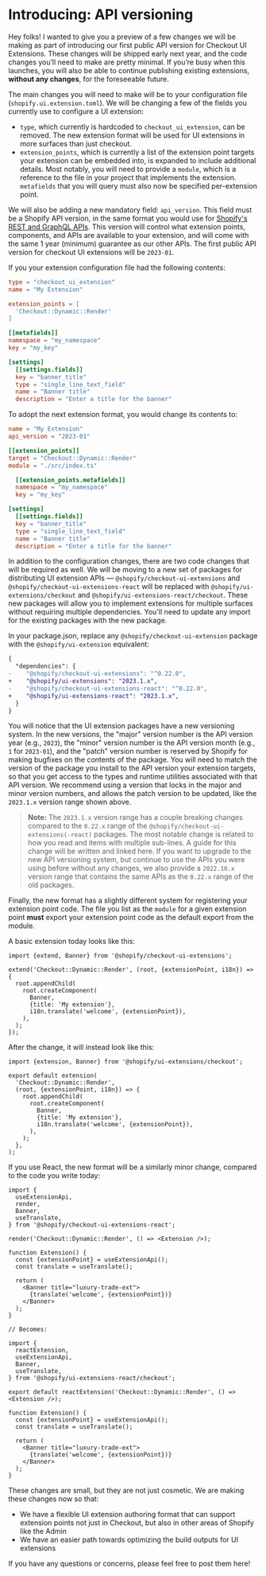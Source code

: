 # Introducing: API versioning

Hey folks! I wanted to give you a preview of a few changes we will be making as part of introducing our first public API version for Checkout UI Extensions. These changes will be shipped early next year, and the code changes you’ll need to make are pretty minimal. If you’re busy when this launches, you will also be able to continue publishing existing extensions, **without any changes**, for the foreseeable future.

The main changes you will need to make will be to your configuration file (`shopify.ui.extension.toml`). We will be changing a few of the fields you currently use to configure a UI extension:

- `type`, which currently is hardcoded to `checkout_ui_extension`, can be removed. The new extension format will be used for UI extensions in more surfaces than just checkout.
- `extension_points`, which is currently a list of the extension point targets your extension can be embedded into, is expanded to include additional details. Most notably, you will need to provide a `module`, which is a reference to the file in your project that implements the extension. `metafields` that you will query must also now be specified per-extension point.

We will also be adding a new mandatory field: `api_version`. This field must be a Shopify API version, in the same format you would use for [Shopify's REST and GraphQL APIs](https://shopify.dev/api/usage/versioning). This version will control what extension points, components, and APIs are available to your extension, and will come with the same 1 year (minimum) guarantee as our other APIs. The first public API version for checkout UI extensions will be `2023-01`.

If you your extension configuration file had the following contents:

```toml
type = "checkout_ui_extension"
name = "My Extension"

extension_points = [
  'Checkout::Dynamic::Render'
]

[[metafields]]
namespace = "my_namespace"
key = "my_key"

[settings]
  [[settings.fields]]
  key = "banner_title"
  type = "single_line_text_field"
  name = "Banner title"
  description = "Enter a title for the banner"
```

To adopt the next extension format, you would change its contents to:

```toml
name = "My Extension"
api_version = "2023-01"

[[extension_points]]
target = "Checkout::Dynamic::Render"
module = "./src/index.ts"

  [[extension_points.metafields]]
  namespace = "my_namespace"
  key = "my_key"

[settings]
  [[settings.fields]]
  key = "banner_title"
  type = "single_line_text_field"
  name = "Banner title"
  description = "Enter a title for the banner"
```

In addition to the configuration changes, there are two code changes that will be required as well. We will be moving to a new set of packages for distributing UI extension APIs — `@shopify/checkout-ui-extensions` and `@shopify/checkout-ui-extensions-react` will be replaced with `@shopify/ui-extensions/checkout` and `@shopify/ui-extensions-react/checkout`. These new packages will allow you to implement extensions for multiple surfaces without requiring multiple dependencies. You'll need to update any import for the existing packages with the new package.

In your package.json, replace any `@shopify/checkout-ui-extension` package with the `@shopify/ui-extension` equivalent:

```diff
{
  "dependencies": {
-    "@shopify/checkout-ui-extensions": "^0.22.0",
+    "@shopify/ui-extensions": "2023.1.x",
-    "@shopify/checkout-ui-extensions-react": "^0.22.0",
+    "@shopify/ui-extensions-react": "2023.1.x",
  }
}
```

You will notice that the UI extension packages have a new versioning system. In the new versions, the "major" version number is the API version year (e.g., `2023`), the "minor" version number is the API version month (e.g., `1` for `2023-01`), and the "patch" version number is reserved by Shopify for making bugfixes on the contents of the package. You will need to match the version of the package you install to the API version your extension targets, so that you get access to the types and runtime utilities associated with that API version. We recommend using a version that locks in the major and minor version numbers, and allows the patch version to be updated, like the `2023.1.x` version range shown above.

> **Note:** The `2023.1.x` version range has a couple breaking changes compared to the `0.22.x` range of the `@shopify/checkout-ui-extensions(-react)` packages. The most notable change is related to how you read and items with multiple sub-lines. A guide for this change will be written and linked here. If you want to upgrade to the new API versioning system, but continue to use the APIs you were using before without any changes, we also provide a `2022.10.x` version range that contains the same APIs as the `0.22.x` range of the old packages.

Finally, the new format has a slightly different system for registering your extension point code. The file you list as the `module` for a given extension point **must** export your extension point code as the default export from the module.

A basic extension today looks like this:

```tsx
import {extend, Banner} from '@shopify/checkout-ui-extensions';

extend('Checkout::Dynamic::Render', (root, {extensionPoint, i18n}) => {
  root.appendChild(
    root.createComponent(
      Banner,
      {title: 'My extension'},
      i18n.translate('welcome', {extensionPoint}),
    ),
  );
});
```

After the change, it will instead look like this:

```tsx
import {extension, Banner} from '@shopify/ui-extensions/checkout';

export default extension(
  'Checkout::Dynamic::Render',
  (root, {extensionPoint, i18n}) => {
    root.appendChild(
      root.createComponent(
        Banner,
        {title: 'My extension'},
        i18n.translate('welcome', {extensionPoint}),
      ),
    );
  },
);
```

If you use React, the new format will be a similarly minor change, compared to the code you write today:

```tsx
import {
  useExtensionApi,
  render,
  Banner,
  useTranslate,
} from '@shopify/checkout-ui-extensions-react';

render('Checkout::Dynamic::Render', () => <Extension />);

function Extension() {
  const {extensionPoint} = useExtensionApi();
  const translate = useTranslate();

  return (
    <Banner title="luxury-trade-ext">
      {translate('welcome', {extensionPoint})}
    </Banner>
  );
}

// Becomes:

import {
  reactExtension,
  useExtensionApi,
  Banner,
  useTranslate,
} from '@shopify/ui-extensions-react/checkout';

export default reactExtension('Checkout::Dynamic::Render', () => <Extension />);

function Extension() {
  const {extensionPoint} = useExtensionApi();
  const translate = useTranslate();

  return (
    <Banner title="luxury-trade-ext">
      {translate('welcome', {extensionPoint})}
    </Banner>
  );
}
```

These changes are small, but they are not just cosmetic. We are making these changes now so that:

- We have a flexible UI extension authoring format that can support extension points not just in Checkout, but also in other areas of Shopify like the Admin
- We have an easier path towards optimizing the build outputs for UI extensions

If you have any questions or concerns, please feel free to post them here!
